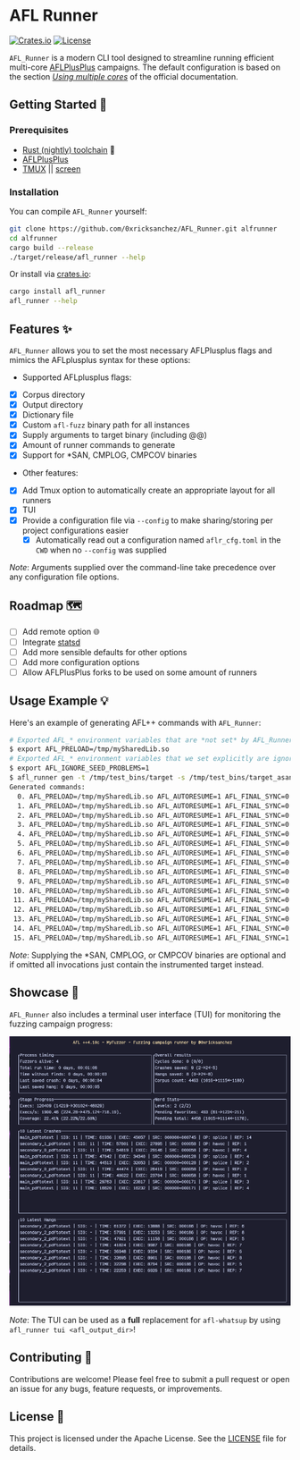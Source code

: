 # AFL Runner

[![Crates.io](https://img.shields.io/crates/v/afl_runner.svg)](https://crates.io/crates/afl_runner)
[![License](https://img.shields.io/badge/license%20-%20Apache%202.0%20-%20blue)](LICENSE)

`AFL_Runner` is a modern CLI tool designed to streamline running efficient multi-core [AFLPlusPlus](https://github.com/AFLplusplus/AFLplusplus) campaigns. The default configuration is based on the section [_Using multiple cores_](https://aflplus.plus/docs/fuzzing_in_depth/#c-using-multiple-cores) of the official documentation.

## Getting Started 🚀

### Prerequisites

- [Rust (nightly) toolchain](https://www.rust-lang.org/tools/install) 🦀
- [AFLPlusPlus](https://github.com/AFLplusplus/AFLplusplus)
- [TMUX](https://github.com/tmux/tmux) || [screen](https://www.gnu.org/software/screen/)

### Installation

You can compile `AFL_Runner` yourself:

```bash
git clone https://github.com/0xricksanchez/AFL_Runner.git alfrunner
cd alfrunner
cargo build --release
./target/release/afl_runner --help
```

Or install via [crates.io](https://crates.io/crates/afl_runner):

```bash
cargo install afl_runner
afl_runner --help
```

## Features ✨

`AFL_Runner` allows you to set the most necessary AFLPlusplus flags and mimics the AFLplusplus syntax for these options:

- Supported AFLplusplus flags:

- [x] Corpus directory
- [x] Output directory
- [x] Dictionary file
- [x] Custom `afl-fuzz` binary path for all instances
- [x] Supply arguments to target binary (including @@)
- [x] Amount of runner commands to generate
- [x] Support for \*SAN, CMPLOG, CMPCOV binaries

- Other features:
- [x] Add Tmux option to automatically create an appropriate layout for all runners
- [x] TUI
- [x] Provide a configuration file via `--config` to make sharing/storing per project configurations easier
  - [x] Automatically read out a configuration named `aflr_cfg.toml` in the `CWD` when no `--config` was supplied

_Note_: Arguments supplied over the command-line take precedence over any configuration file options.

## Roadmap 🗺️

- [ ] Add remote option 🌐
- [ ] Integrate [statsd](https://registry.hub.docker.com/r/prom/statsd-exporter)
- [ ] Add more sensible defaults for other options
- [ ] Add more configuration options
- [ ] Allow AFLPlusPlus forks to be used on some amount of runners

## Usage Example 💡

Here's an example of generating AFL++ commands with `AFL_Runner`:

```bash
# Exported AFL_* environment variables that are *not set* by AFL_Runner are kept!
$ export AFL_PRELOAD=/tmp/mySharedLib.so
# Exported AFL_* environment variables that we set explicitly are ignored!
$ export AFL_IGNORE_SEED_PROBLEMS=1
$ afl_runner gen -t /tmp/test_bins/target -s /tmp/test_bins/target_asan -c /tmp/test_bins/target_cmplog -l /tmp/test_bins/target_cmpcov -n 16 -i /tmp/seed_corpus -o /tmp/afl_out -x /tmp/fuzzing.dict -- 'arg1 arg2 --arg3 --arg4 @@'
Generated commands:
  0. AFL_PRELOAD=/tmp/mySharedLib.so AFL_AUTORESUME=1 AFL_FINAL_SYNC=0 AFL_DISABLE_TRIM=1 AFL_KEEP_TIMEOUTS=0 AFL_EXPAND_HAVOC_NOW=1 AFL_IGNORE_SEED_PROBLEMS=0 AFL_IMPORT_FIRST=0 AFL_TESTCACHE_SIZE=250 /usr/local/bin/afl-fuzz -Z -p fast -i /tmp/seed_corpus -o /tmp/afl_out -M main_target -- /tmp/test_bins/target_asan arg1 arg2 --arg3 --arg4 @@
  1. AFL_PRELOAD=/tmp/mySharedLib.so AFL_AUTORESUME=1 AFL_FINAL_SYNC=0 AFL_DISABLE_TRIM=1 AFL_KEEP_TIMEOUTS=1 AFL_EXPAND_HAVOC_NOW=0 AFL_IGNORE_SEED_PROBLEMS=0 AFL_IMPORT_FIRST=0 AFL_TESTCACHE_SIZE=250 /usr/local/bin/afl-fuzz -p explore -i /tmp/seed_corpus -o /tmp/afl_out -S secondary_0_target -l 2 -c /tmp/test_bins/target_cmplog -- /tmp/test_bins/target arg1 arg2 --arg3 --arg4 @@
  2. AFL_PRELOAD=/tmp/mySharedLib.so AFL_AUTORESUME=1 AFL_FINAL_SYNC=0 AFL_DISABLE_TRIM=0 AFL_KEEP_TIMEOUTS=1 AFL_EXPAND_HAVOC_NOW=0 AFL_IGNORE_SEED_PROBLEMS=0 AFL_IMPORT_FIRST=0 AFL_TESTCACHE_SIZE=250 /usr/local/bin/afl-fuzz -p coe -i /tmp/seed_corpus -o /tmp/afl_out -S secondary_1_target -c /tmp/test_bins/target_cmplog -- /tmp/test_bins/target arg1 arg2 --arg3 --arg4 @@
  3. AFL_PRELOAD=/tmp/mySharedLib.so AFL_AUTORESUME=1 AFL_FINAL_SYNC=0 AFL_DISABLE_TRIM=0 AFL_KEEP_TIMEOUTS=0 AFL_EXPAND_HAVOC_NOW=0 AFL_IGNORE_SEED_PROBLEMS=0 AFL_IMPORT_FIRST=0 AFL_TESTCACHE_SIZE=250 /usr/local/bin/afl-fuzz -a text -p lin -i /tmp/seed_corpus -o /tmp/afl_out -S secondary_2_target -l 2 -c /tmp/test_bins/target_cmplog -- /tmp/test_bins/target arg1 arg2 --arg3 --arg4 @@
  4. AFL_PRELOAD=/tmp/mySharedLib.so AFL_AUTORESUME=1 AFL_FINAL_SYNC=0 AFL_DISABLE_TRIM=1 AFL_KEEP_TIMEOUTS=0 AFL_EXPAND_HAVOC_NOW=0 AFL_IGNORE_SEED_PROBLEMS=0 AFL_IMPORT_FIRST=0 AFL_TESTCACHE_SIZE=250 /usr/local/bin/afl-fuzz -Z -p quad -i /tmp/seed_corpus -o /tmp/afl_out -S secondary_3_target -c /tmp/test_bins/target_cmplog -- /tmp/test_bins/target arg1 arg2 --arg3 --arg4 @@
  5. AFL_PRELOAD=/tmp/mySharedLib.so AFL_AUTORESUME=1 AFL_FINAL_SYNC=0 AFL_DISABLE_TRIM=1 AFL_KEEP_TIMEOUTS=0 AFL_EXPAND_HAVOC_NOW=0 AFL_IGNORE_SEED_PROBLEMS=0 AFL_IMPORT_FIRST=0 AFL_TESTCACHE_SIZE=250 /usr/local/bin/afl-fuzz -P explore -a text -Z -p exploit -i /tmp/seed_corpus -o /tmp/afl_out -S secondary_4_target -- /tmp/test_bins/target arg1 arg2 --arg3 --arg4 @@
  6. AFL_PRELOAD=/tmp/mySharedLib.so AFL_AUTORESUME=1 AFL_FINAL_SYNC=0 AFL_DISABLE_TRIM=1 AFL_KEEP_TIMEOUTS=0 AFL_EXPAND_HAVOC_NOW=1 AFL_IGNORE_SEED_PROBLEMS=0 AFL_IMPORT_FIRST=0 AFL_TESTCACHE_SIZE=250 /usr/local/bin/afl-fuzz -P exploit -a text -p rare -i /tmp/seed_corpus -o /tmp/afl_out -S secondary_5_target -- /tmp/test_bins/target arg1 arg2 --arg3 --arg4 @@
  7. AFL_PRELOAD=/tmp/mySharedLib.so AFL_AUTORESUME=1 AFL_FINAL_SYNC=0 AFL_DISABLE_TRIM=0 AFL_KEEP_TIMEOUTS=1 AFL_EXPAND_HAVOC_NOW=0 AFL_IGNORE_SEED_PROBLEMS=0 AFL_IMPORT_FIRST=0 AFL_TESTCACHE_SIZE=250 /usr/local/bin/afl-fuzz -L 0 -p fast -i /tmp/seed_corpus -o /tmp/afl_out -S secondary_6_target -- /tmp/test_bins/target arg1 arg2 --arg3 --arg4 @@
  8. AFL_PRELOAD=/tmp/mySharedLib.so AFL_AUTORESUME=1 AFL_FINAL_SYNC=0 AFL_DISABLE_TRIM=0 AFL_KEEP_TIMEOUTS=0 AFL_EXPAND_HAVOC_NOW=1 AFL_IGNORE_SEED_PROBLEMS=0 AFL_IMPORT_FIRST=0 AFL_TESTCACHE_SIZE=250 /usr/local/bin/afl-fuzz -P explore -a binary -p explore -i /tmp/seed_corpus -o /tmp/afl_out -S secondary_7_target -- /tmp/test_bins/target arg1 arg2 --arg3 --arg4 @@
  9. AFL_PRELOAD=/tmp/mySharedLib.so AFL_AUTORESUME=1 AFL_FINAL_SYNC=0 AFL_DISABLE_TRIM=0 AFL_KEEP_TIMEOUTS=0 AFL_EXPAND_HAVOC_NOW=0 AFL_IGNORE_SEED_PROBLEMS=0 AFL_IMPORT_FIRST=0 AFL_TESTCACHE_SIZE=250 /usr/local/bin/afl-fuzz -P exploit -a binary -p coe -i /tmp/seed_corpus -o /tmp/afl_out -S secondary_8_target -- /tmp/test_bins/target_cmpcov arg1 arg2 --arg3 --arg4 @@
 10. AFL_PRELOAD=/tmp/mySharedLib.so AFL_AUTORESUME=1 AFL_FINAL_SYNC=0 AFL_DISABLE_TRIM=1 AFL_KEEP_TIMEOUTS=1 AFL_EXPAND_HAVOC_NOW=1 AFL_IGNORE_SEED_PROBLEMS=0 AFL_IMPORT_FIRST=0 AFL_TESTCACHE_SIZE=250 /usr/local/bin/afl-fuzz -P explore -a binary -p lin -i /tmp/seed_corpus -o /tmp/afl_out -S secondary_9_target -- /tmp/test_bins/target_cmpcov arg1 arg2 --arg3 --arg4 @@
 11. AFL_PRELOAD=/tmp/mySharedLib.so AFL_AUTORESUME=1 AFL_FINAL_SYNC=0 AFL_DISABLE_TRIM=0 AFL_KEEP_TIMEOUTS=1 AFL_EXPAND_HAVOC_NOW=1 AFL_IGNORE_SEED_PROBLEMS=0 AFL_IMPORT_FIRST=0 AFL_TESTCACHE_SIZE=250 /usr/local/bin/afl-fuzz -a text -p quad -i /tmp/seed_corpus -o /tmp/afl_out -S secondary_10_target -- /tmp/test_bins/target_cmpcov arg1 arg2 --arg3 --arg4 @@
 12. AFL_PRELOAD=/tmp/mySharedLib.so AFL_AUTORESUME=1 AFL_FINAL_SYNC=0 AFL_DISABLE_TRIM=1 AFL_KEEP_TIMEOUTS=1 AFL_EXPAND_HAVOC_NOW=0 AFL_IGNORE_SEED_PROBLEMS=0 AFL_IMPORT_FIRST=0 AFL_TESTCACHE_SIZE=250 /usr/local/bin/afl-fuzz -P explore -p exploit -i /tmp/seed_corpus -o /tmp/afl_out -S secondary_11_target -- /tmp/test_bins/target arg1 arg2 --arg3 --arg4 @@
 13. AFL_PRELOAD=/tmp/mySharedLib.so AFL_AUTORESUME=1 AFL_FINAL_SYNC=0 AFL_DISABLE_TRIM=1 AFL_KEEP_TIMEOUTS=0 AFL_EXPAND_HAVOC_NOW=1 AFL_IGNORE_SEED_PROBLEMS=0 AFL_IMPORT_FIRST=0 AFL_TESTCACHE_SIZE=250 /usr/local/bin/afl-fuzz -P exploit -a binary -p rare -i /tmp/seed_corpus -o /tmp/afl_out -S secondary_12_target -- /tmp/test_bins/target arg1 arg2 --arg3 --arg4 @@
 14. AFL_PRELOAD=/tmp/mySharedLib.so AFL_AUTORESUME=1 AFL_FINAL_SYNC=0 AFL_DISABLE_TRIM=1 AFL_KEEP_TIMEOUTS=1 AFL_EXPAND_HAVOC_NOW=0 AFL_IGNORE_SEED_PROBLEMS=0 AFL_IMPORT_FIRST=0 AFL_TESTCACHE_SIZE=250 /usr/local/bin/afl-fuzz -P explore -p fast -i /tmp/seed_corpus -o /tmp/afl_out -S secondary_13_target -- /tmp/test_bins/target arg1 arg2 --arg3 --arg4 @@
 15. AFL_PRELOAD=/tmp/mySharedLib.so AFL_AUTORESUME=1 AFL_FINAL_SYNC=1 AFL_DISABLE_TRIM=1 AFL_KEEP_TIMEOUTS=1 AFL_EXPAND_HAVOC_NOW=0 AFL_IGNORE_SEED_PROBLEMS=0 AFL_IMPORT_FIRST=0 AFL_TESTCACHE_SIZE=250 /usr/local/bin/afl-fuzz -P explore -p explore -i /tmp/seed_corpus -o /tmp/afl_out -S secondary_14_target -- /tmp/test_bins/target arg1 arg2 --arg3 --arg4 @@
```

_Note_: Supplying the \*SAN, CMPLOG, or CMPCOV binaries are optional and if omitted all invocations just contain the instrumented target instead.

## Showcase 🎥

`AFL_Runner` also includes a terminal user interface (TUI) for monitoring the fuzzing campaign progress:

![AFL_Runner TUI](img/tui.png)

_Note_: The TUI can be used as a **full** replacement for `afl-whatsup` by using `afl_runner tui <afl_output_dir>`!

## Contributing 🤝

Contributions are welcome! Please feel free to submit a pull request or open an issue for any bugs, feature requests, or improvements.

## License 📜

This project is licensed under the Apache License. See the [LICENSE](LICENSE) file for details.
